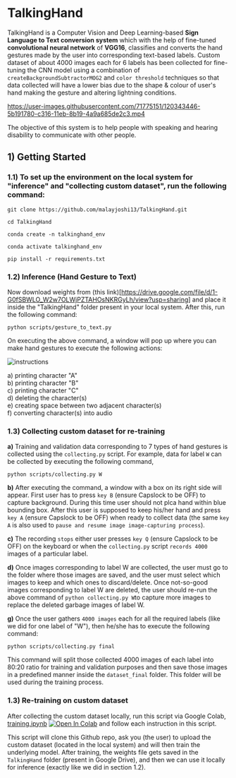 # TalkingHand
TalkingHand is a Computer Vision and Deep Learning-based **Sign Language to Text conversion system** which with the help of fine-tuned **convolutional neural network** of **VGG16**, classifies and converts the hand gestures made by the user into corresponding text-based labels. Custom dataset of about 4000 images each for 6 labels has been collected for fine-tuning the CNN model using a combination of ```createBackgroundSubtractorMOG2``` and ```color threshold``` techniques so that data collected will have a lower bias due to the shape & colour of user's hand making the gesture and altering lightning conditions.

https://user-images.githubusercontent.com/71775151/120343446-5b191780-c316-11eb-8b19-4a9a685de2c3.mp4

The objective of this system is to help people with speaking and hearing disability to communicate with other people.

## 1) Getting Started

### 1.1) To set up the environment on the local system for **"inference"** and **"collecting custom dataset"**, run the following command:

```
git clone https://github.com/malayjoshi13/TalkingHand.git

cd TalkingHand

conda create -n talkinghand_env

conda activate talkinghand_env

pip install -r requirements.txt
```

### 1.2) Inference (Hand Gesture to Text)

Now download weights from (this link)[https://drive.google.com/file/d/1-G0fSBWLO_W2w7OLWjPZTAHOsNKRGyLh/view?usp=sharing] and place it inside the "TalkingHand" folder present in your local system. After this, run the following command:

```
python scripts/gesture_to_text.py
```

On executing the above command, a window will pop up where you can make hand gestures to execute the following actions: <br>
 
![instructions](https://user-images.githubusercontent.com/71775151/147411597-b9ce18f7-ef47-48a4-8e8b-0dc10e626610.jpg)

a) printing character "A" <br>
b) printing character "B" <br>
c) printing character "C" <br>
d) deleting the character(s) <br>
e) creating space between two adjacent character(s) <br>
f) converting character(s) into audio <be>

### 1.3) Collecting custom dataset for re-training
**a)** Training and validation data corresponding to 7 types of hand gestures is collected using the ```collecting.py``` script. For example, data for label ```W``` can be collected by executing the following command,

```
python scripts/collecting.py W
``` 

**b)** After executing the command, a window with a box on its right side will appear. First user has to press ```key B``` (ensure Capslock to be OFF) to capture background. During this time user should not plca hand within blue bounding box. After this user is supposed to keep his/her hand and press ```key A``` (ensure Capslock to be OFF) when ready to collect data (the same ```key A``` is also used to ```pause and resume image image-capturing process```). 

**c)** The recording ```stops``` either user presses ```key Q``` (ensure Capslock to be OFF) on the keyboard or when the ```collecting.py``` script ```records 4000``` images of a particular label.

**d)** Once images corresponding to label W are collected, the user must go to the folder where those images are saved, and the user must select which images to keep and which ones to discard/delete. Once not-so-good images corresponding to label W are deleted, the user should re-run the above command of ```python collecting.py W```to capture more images to replace the deleted garbage images of label W. 

**g)** Once the user gathers ```4000 images``` each for all the required labels (like we did for one label of "W"), then he/she has to execute the following command:

```
python scripts/collecting.py final
```

This command will split those collected 4000 images of each label into 80:20 ratio for training and validation purposes and then save those images in a  predefined manner inside the ```dataset_final``` folder. This folder will be used during the training process.

### 1.3) Re-training on custom dataset

After collecting the custom dataset locally, run this script via Google Colab, [training.ipynb](https://github.com/malayjoshi13/TalkingHand/blob/main/scripts/training.ipynb) [![Open In Colab](https://colab.research.google.com/assets/colab-badge.svg)](https://colab.research.google.com/github/malayjoshi13/TalkingHand/blob/main/scripts/training.ipynb) and follow each instruction in this script. 

This script will clone this Github repo, ask you (the user) to upload the custom dataset (located in the local system) and will then train the underlying model. After training, the weights file gets saved in the ```TalkingHand``` folder (present in Google Drive), and then we can use it locally for inference (exactly like we did in section 1.2).
